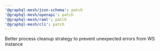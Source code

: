 ```yaml
---
'@graphql-mesh/json-schema': patch
'@graphql-mesh/openapi': patch
'@graphql-mesh/raml': patch
'@graphql-mesh/cli': patch
---
```


Better process cleanup strategy to prevent unexpected errors from WS instance
